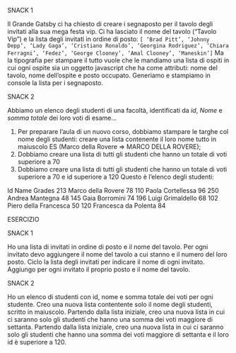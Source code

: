 SNACK 1

Il Grande Gatsby ci ha chiesto di creare i segnaposto per il tavolo degli invitati alla sua mega festa vip.
Ci ha lasciato il nome del tavolo (“Tavolo Vip”) e la lista degli invitati in ordine di posto: `[ ‘Brad Pitt’, ‘Johnny Depp’, ‘Lady Gaga’, ‘Cristiano Ronaldo’, ‘Georgina Rodriguez’, ‘Chiara Ferragni’, ‘Fedez’, ‘George Clooney’, ‘Amal Clooney’, ‘Maneskin’]`
Ma la tipografia per stampare il tutto vuole che le mandiamo una lista di ospiti in cui ogni ospite sia un oggetto javascript che ha come attributi: nome del tavolo, nome dell’ospite e posto occupato.
Generiamo e stampiamo in console la lista per i segnaposto.


SNACK 2

Abbiamo un elenco degli studenti di una facoltà, identificati da _id_, _Nome_ e _somma totale_ dei loro voti di esame...
1. Per preparare l’aula di un nuovo corso, dobbiamo stampare le targhe col nome degli studenti: creare una lista contenente il loro nome tutto in maiuscolo
ES (Marco della Rovere => MARCO DELLA ROVERE);
2. Dobbiamo creare una lista di tutti gli studenti che hanno un totale di voti superiore a 70
3. Dobbiamo creare una lista di tutti gli studenti che hanno un totale di voti superiore a 70 e id superiore a 120
Questo è l’elenco degli studenti:

Id  Name                Grades
213 Marco della Rovere      78
110 Paola Cortellessa       96
250 Andrea Mantegna         48
145 Gaia Borromini          74
196 Luigi Grimaldello       68
102 Piero della Francesca   50
120 Francesca da Polenta    84


ESERCIZIO

SNACK 1

Ho una lista di invitati in ordine di posto e il nome del tavolo.
Per ogni invitato devo aggiungere il nome del tavolo a cui stanno e il numero del loro posto.
Ciclo la lista degli invitati per indicare il nome di ogni invitato.
Aggiungo per ogni invitato il proprio posto e il nome del tavolo.


SNACK 2 

Ho un elenco di studenti con id, nome e somma totale dei voti per ogni studente.
Creo una nuova lista contentente solo il nome degli studenti, scritto in maiuscolo.
Partendo dalla lista iniziale, creo una nuova lista in cui ci saranno solo gli studenti che hanno una somma dei voti maggiore di settanta.
Partendo dalla lista iniziale, creo una nuova lista in cui ci saranno solo gli studenti che hanno una somma dei voti maggiore di settanta e il loro id è superiore a 120.